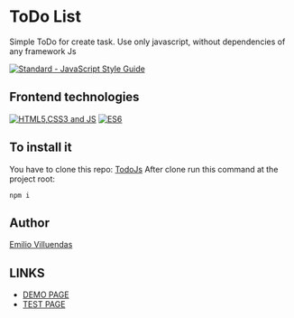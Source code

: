# ToDo List
Simple ToDo for create task. 
Use only javascript, without dependencies of any framework Js

[![Standard - JavaScript Style Guide](https://img.shields.io/badge/code_style-standard-brightgreen.svg)](http://standardjs.com/)



## Frontend technologies
[![HTML5,CSS3 and JS](https://github.com/FransLopez/logo-images/blob/master/logos/html5-css3-js.png)](http://www.w3.org/)
[![ES6](https://github.com/oscmedgon/logo-images/blob/master/logos/es6.png)](http://www.ecma-international.org/ecma-262/6.0/)


## To install it

 You have to clone this repo:
[TodoJs](https://github.com/emiliovillu/todoJs)
After clone run this command at the project root:
```
npm i
```

## Author
[Emilio Villuendas](https://www.github.com/emiliovillu)

## LINKS
- [DEMO PAGE](http://www.skylabcoders.com/es)
- [TEST PAGE](https://github.com/juanmaguitar)
